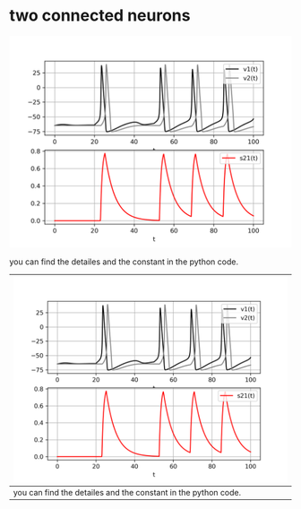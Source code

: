 # two connected neurons


![alt text][2neuron_python]

[2neuron_python]: ./python/2neuron.png "voltage of two connected neurons"
you can find the detailes and the constant in the python code.



 | ![alt text][2neuron_python] | 
 | --- |
 | you can find the detailes and the constant in the python code. | 

